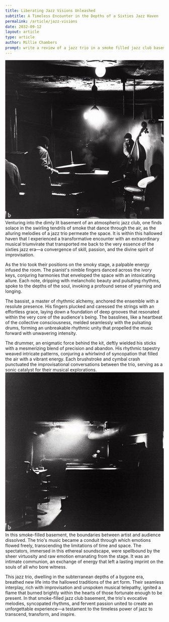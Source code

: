 ```yaml
---
title: Liberating Jazz Visions Unleashed
subtitle: A Timeless Encounter in the Depths of a Sixties Jazz Haven
permalink: /article/jazz-visions
date: 2032-09-12
layout: article
type: article
author: Millie Chambers
prompt: write a review of a jazz trio in a smoke filled jazz club basement in the sixties
---
```

<img src="../assets/images/jazz-club-2.jpg" alt="">
Venturing into the dimly lit basement of an atmospheric jazz club, one finds solace in the swirling tendrils of smoke that dance through the air, as the alluring melodies of a jazz trio permeate the space. It is within this hallowed haven that I experienced a transformative encounter with an extraordinary musical triumvirate that transported me back to the very essence of the sixties jazz era—a convergence of skill, passion, and the divine spirit of improvisation.

As the trio took their positions on the smoky stage, a palpable energy infused the room. The pianist's nimble fingers danced across the ivory keys, conjuring harmonies that enveloped the space with an intoxicating allure. Each note, dripping with melancholic beauty and pulsating rhythms, spoke to the depths of the soul, invoking a profound sense of yearning and longing.

The bassist, a master of rhythmic alchemy, anchored the ensemble with a resolute presence. His fingers plucked and caressed the strings with an effortless grace, laying down a foundation of deep grooves that resonated within the very core of the audience's being. The basslines, like a heartbeat of the collective consciousness, melded seamlessly with the pulsating drums, forming an unbreakable rhythmic unity that propelled the music forward with unwavering intensity.

The drummer, an enigmatic force behind the kit, deftly wielded his sticks with a mesmerizing blend of precision and abandon. His rhythmic tapestry weaved intricate patterns, conjuring a whirlwind of syncopation that filled the air with a vibrant energy. Each brushstroke and cymbal crash punctuated the improvisational conversations between the trio, serving as a sonic catalyst for their musical explorations.
<img src="../assets/images/jazz-club.jpg" alt="">
In this smoke-filled basement, the boundaries between artist and audience dissolved. The trio's music became a conduit through which emotions flowed freely, transcending the limitations of time and space. The spectators, immersed in this ethereal soundscape, were spellbound by the sheer virtuosity and raw emotion emanating from the stage. It was an intimate communion, an exchange of energy that left a lasting imprint on the souls of all who bore witness.

This jazz trio, dwelling in the subterranean depths of a bygone era, breathed new life into the hallowed traditions of the art form. Their seamless interplay, rich with improvisation and unspoken musical telepathy, ignited a flame that burned brightly within the hearts of those fortunate enough to be present. In that smoke-filled jazz club basement, the trio's evocative melodies, syncopated rhythms, and fervent passion united to create an unforgettable experience—a testament to the timeless power of jazz to transcend, transform, and inspire.